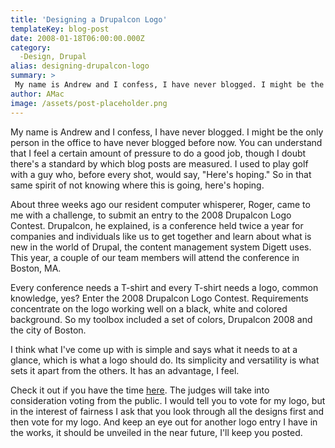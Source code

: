 ```yaml
---
title: 'Designing a Drupalcon Logo'
templateKey: blog-post
date: 2008-01-18T06:00:00.000Z
category: 
  -Design, Drupal
alias: designing-drupalcon-logo
summary: > 
 My name is Andrew and I confess, I have never blogged. I might be the only person in the office to have never blogged before now. You can understand that I feel a certain amount of pressure to do a good job, though I doubt there's a standard by which blog posts are measured.
author: AMac
image: /assets/post-placeholder.png
---
```


My name is Andrew and I confess, I have never blogged. I might be the only person in the office to have never blogged before now. You can understand that I feel a certain amount of pressure to do a good job, though I doubt there's a standard by which blog posts are measured. I used to play golf with a guy who, before every shot, would say, "Here's hoping." So in that same spirit of not knowing where this is going, here's hoping.

About three weeks ago our resident computer whisperer, Roger, came to me with a challenge, to submit an entry to the 2008 Drupalcon Logo Contest. Drupalcon, he explained, is a conference held twice a year for companies and individuals like us to get together and learn about what is new in the world of Drupal, the content management system Digett uses. This year, a couple of our team members will attend the conference in Boston, MA.

Every conference needs a T-shirt and every T-shirt needs a logo, common knowledge, yes? Enter the 2008 Drupalcon Logo Contest. Requirements concentrate on the logo working well on a black, white and colored background. So my toolbox included a set of colors, Drupalcon 2008 and the city of Boston.

I think what I've come up with is simple and says what it needs to at a glance, which is what a logo should do. Its simplicity and versatility is what sets it apart from the others. It has an advantage, I feel.

Check it out if you have the time [here](http://boston2008.drupalcon.org/node/345). The judges will take into consideration voting from the public. I would tell you to vote for my logo, but in the interest of fairness I ask that you look through all the designs first and then vote for my logo. And keep an eye out for another logo entry I have in the works, it should be unveiled in the near future, I'll keep you posted.